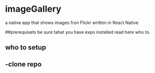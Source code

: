 # imageGallery
a native app that shows images fron Flickr written in React Native

##prerequisets
be sure tahat you have expo installed read here who to.

## who to setup
-clone repo
-

